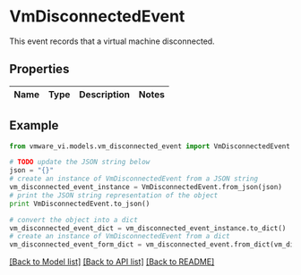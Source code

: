 # VmDisconnectedEvent

This event records that a virtual machine disconnected. 

## Properties
Name | Type | Description | Notes
------------ | ------------- | ------------- | -------------

## Example

```python
from vmware_vi.models.vm_disconnected_event import VmDisconnectedEvent

# TODO update the JSON string below
json = "{}"
# create an instance of VmDisconnectedEvent from a JSON string
vm_disconnected_event_instance = VmDisconnectedEvent.from_json(json)
# print the JSON string representation of the object
print VmDisconnectedEvent.to_json()

# convert the object into a dict
vm_disconnected_event_dict = vm_disconnected_event_instance.to_dict()
# create an instance of VmDisconnectedEvent from a dict
vm_disconnected_event_form_dict = vm_disconnected_event.from_dict(vm_disconnected_event_dict)
```
[[Back to Model list]](../README.md#documentation-for-models) [[Back to API list]](../README.md#documentation-for-api-endpoints) [[Back to README]](../README.md)


